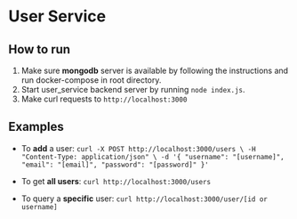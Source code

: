 # User Service

## How to run
1. Make sure **mongodb** server is available by following the instructions and run docker-compose in root directory.
2. Start user_service backend server by running `node index.js`.
3. Make curl requests to `http://localhost:3000`

## Examples
 - To **add** a user:
 `curl -X POST http://localhost:3000/users \
  -H "Content-Type: application/json" \
  -d '{
    "username": "[username]",
    "email": "[email]",
    "password": "[password]"
  }'
 `

- To get **all users**:
`curl http://localhost:3000/users`

- To query a **specific** user:
`curl http://localhost:3000/user/[id or username]`